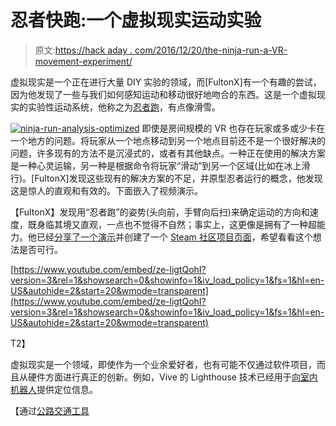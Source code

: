 # 忍者快跑:一个虚拟现实运动实验

> 原文:[https://hack aday . com/2016/12/20/the-ninja-run-a-VR-movement-experiment/](https://hackaday.com/2016/12/20/the-ninja-run-a-vr-movement-experiment/)

虚拟现实是一个正在进行大量 DIY 实验的领域，而[FultonX]有一个有趣的尝试，因为他发现了一些与我们如何感知运动和移动很好地吻合的东西。这是一个虚拟现实的实验性运动系统，他称之为[忍者跑](https://www.youtube.com/watch?v=ze-ligtQohI)，有点像滑雪。

[![ninja-run-analysis-optimized](../Images/cc3aa8064c3b00178bf7543abdd71d2d.png)](https://hackaday.com/wp-content/uploads/2016/12/ninja-run-analysis-optimized.gif) 即使是房间规模的 VR 也存在玩家或多或少卡在一个地方的问题。将玩家从一个地点移动到另一个地点目前还不是一个很好解决的问题，许多现有的方法不是沉浸式的，或者有其他缺点。一种正在使用的解决方案是一种心灵运输，另一种是根据命令将玩家“滑动”到另一个区域(比如在冰上滑行)。[FultonX]发现这些现有的解决方案的不足，并原型忍者运行的概念，他发现这是惊人的直观和有效的。下面嵌入了视频演示。

【FultonX】发现用“忍者跑”的姿势(头向前，手臂向后扫)来确定运动的方向和速度，既身临其境又直观，一点也不觉得不自然；事实上，这更像是拥有了一种超能力。他已经[分享了一个演示](https://www.dropbox.com/s/nec6nhlstzmehf6/ThrowFireballs.zip?dl=0)并创建了一个 [Steam 社区项目页面](https://steamcommunity.com/sharedfiles/filedetails/?id=815766962)，希望看看这个想法是否可行。

 [https://www.youtube.com/embed/ze-ligtQohI?version=3&rel=1&showsearch=0&showinfo=1&iv_load_policy=1&fs=1&hl=en-US&autohide=2&start=20&wmode=transparent](https://www.youtube.com/embed/ze-ligtQohI?version=3&rel=1&showsearch=0&showinfo=1&iv_load_policy=1&fs=1&hl=en-US&autohide=2&start=20&wmode=transparent)

T2】

虚拟现实是一个领域，即使作为一个业余爱好者，也有可能不仅通过软件项目，而且从硬件方面进行真正的创新。例如，Vive 的 Lighthouse 技术已经用于[向室内机器人](http://hackaday.com/2016/08/23/htc-vive-gives-autonomous-robots-direction/)提供定位信息。

【通过[公路交通工具](http://www.roadtovr.com/ninja-run-may-craziest-vr-locomotion-technique-yet/)